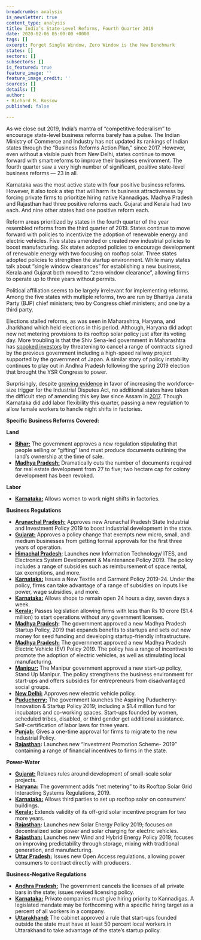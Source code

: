 ```yaml
---
breadcrumbs: analysis
is_newsletter: true
content_type: analysis
title: India’s State-Level Reforms, Fourth Quarter 2019
date: 2020-02-06 05:00:00 +0000
tags: []
excerpt: Forget Single Window, Zero Window is the New Benchmark
states: []
sectors: []
subsectors: []
is_featured: true
feature_image: ''
feature_image_credit: ''
sources: []
details: []
author:
- Richard M. Rossow
published: false

---
```

As we close out 2019, India’s mantra of “competitive federalism” to encourage state-level business reforms barely has a pulse. The Indian Ministry of Commerce and Industry has not updated its rankings of Indian states through the “Business Reforms Action Plan,” since 2017. However, even without a visible push from New Delhi, states continue to move forward with smart reforms to improve their business environment. The fourth quarter saw a very high number of significant, positive state-level business reforms — 23 in all.

Karnataka was the most active state with four positive business reforms. However, it also took a step that will harm its business attractiveness by forcing private firms to prioritize hiring native Kannadigas. Madhya Pradesh and Rajasthan had three positive reforms each. Gujarat and Kerala had two each. And nine other states had one positive reform each.

Reform areas prioritized by states in the fourth quarter of the year resembled reforms from the third quarter of 2019. States continue to move forward with policies to incentivize the adoption of renewable energy and electric vehicles. Five states amended or created new industrial policies to boost manufacturing. Six states adopted policies to encourage development of renewable energy with two focusing on rooftop solar. Three states adopted policies to strengthen the startup environment. While many states talk about “single window clearances” for establishing a new business, Kerala and Gujarat both moved to “zero window clearance”, allowing firms to operate up to three years without permits.

Political affiliation seems to be largely irrelevant for implementing reforms. Among the five states with multiple reforms, two are run by Bhartiya Janata Party (BJP) chief ministers; two by Congress chief ministers; and one by a third party.

Elections stalled reforms, as was seen in Maharashtra, Haryana, and Jharkhand which held elections in this period. Although, Haryana did adopt new net metering provisions to its rooftop solar policy just after its voting day. More troubling is that the Shiv Sena-led government in Maharashtra has [spooked investors](https://www.financialexpress.com/opinion/bullet-train-goes-off-track-so-does-investor-interest/1786880/) by threatening to cancel a range of contracts signed by the previous government including a high-speed railway project supported by the government of Japan. A similar story of policy instability continues to play out in Andhra Pradesh following the spring 2019 election that brought the YSR Congress to power.

Surprisingly, despite [growing evidence](https://www.indiabudget.gov.in/economicsurvey/doc/vol1chapter/echap03_vol1.pdf) in favor of increasing the workforce-size trigger for the Industrial Disputes Act, no additional states have taken the difficult step of amending this key law since Assam in [2017](https://www.nytimes.com/2020/01/24/business/economy/huawei-restrictions.html). Though Karnataka did add labor flexibility this quarter, passing a new regulation to allow female workers to handle night shifts in factories.

**Specific Business Reforms Covered:**

**Land**

* [**Bihar:**](https://www.financialexpress.com/india-news/bihar-cabinet-nod-to-property-registration-rule-amendment/1726894/) The government approves a new regulation stipulating that people selling or “gifting” land must produce documents outlining the land’s ownership at the time of sale.
* [**Madhya Pradesh:**](https://www.moneycontrol.com/news/business/real-estate/madhya-pradesh-govt-approves-real-estate-policy-2019-4538281.html) Dramatically cuts the number of documents required for real estate development from 27 to five; two hectare cap for colony development has been revoked.

**Labor**

* [**Karnataka:**](https://www.livemint.com/news/world/karnataka-govt-allows-women-to-work-in-night-shift-in-factories-11574266954545.html) Allows women to work night shifts in factories.

**Business Regulations**

* [**Arunachal Pradesh:**](https://www.telegraphindia.com/states/north-east/arunachal-pradesh-nod-to-2-policies/cid/1728896) Approves new Arunachal Pradesh State Industrial and Investment Policy 2019 to boost industrial development in the state.
* [**Gujarat:**](https://www.indianweb2.com/2019/10/03/guj-exempts-msmes-approvals-first-3-years/) Approves a policy change that exempts new micro, small, and medium businesses from getting formal approvals for the first three years of operation.
* [**Himachal Pradesh**](https://risinghimachal.in/it-policy-pdf): Launches new Information Technology/ ITES, and Electronics System Development & Maintenance Policy 2019. The policy includes a range of subsidies such as reimbursement of space rental, tax exemptions, and more.
* [**Karnataka:**](http://63qmu69ykmn5o2p2een0g1cx-wpengine.netdna-ssl.com/wp-content/uploads/2019/11/New-Textile-Garment-Policy-2019-24.pdf?utm_source=Members&utm_campaign=c9c5ad8662-EMAIL_CAMPAIGN_2018_08_08_08_11_COPY_01&utm_medium=email&utm_term=0_e842221dc2-c9c5ad8662-137574517) Issues a New Textile and Garment Policy 2019-24. Under the policy, firms can take advantage of a range of subsidies on inputs like power, wage subsidies, and more.
* [**Karnataka:**](https://knnindia.co.in/news/newsdetails/state/karnataka-govt-gives-nod-to-open-shops-24x7-for-3-years) Allows shops to remain open 24 hours a day, seven days a week.
* [**Kerala:**](https://english.manoramaonline.com/news/kerala/2019/11/20/kerala-government-micro-small-medium-enterprises-facilitation-bill-2019.html) Passes legislation allowing firms with less than Rs 10 crore ($1.4 million) to start operations without any government licenses.
* [**Madhya Pradesh**](https://mpmsme.gov.in/mpmsmecms/Uploaded%20Document/What'sNew/23112019060234MP_Startup_Policy_2019.pdf)**:** The government approved a new Madhya Pradesh Startup Policy, 2019 that expands benefits to startups and sets out new money for seed funding and developing startup-friendly infrastructure.
* [**Madhya Pradesh:**](http://www.mpurban.gov.in/pdf/MPEVDPolicy2019.pdf) The government approved a new Madhya Pradesh Electric Vehicle (EV) Policy 2019. The policy has a range of incentives to promote the adoption of electric vehicles, as well as stimulating local manufacturing.
* [**Manipur:**](http://e-pao.net/GP.asp?src=10..131019.oct19) The Manipur government approved a new start-up policy, Stand Up Manipur. The policy strengthens the business environment for start-ups and offers subsidies for entrepreneurs from disadvantaged social groups.
* [**New Delhi:**](http://transport.delhi.gov.in/sites/default/files/All-PDF/Electric%20Policy%202018.pdf) Approves new electric vehicle policy.
* [**Puducherry:**](https://affairscloud.com/the-government-of-puducherry-introduces-start-up-policy/) The government launches the Aspiring Puducherry-Innovation & Startup Policy 2019; including a $1.4 million fund for incubators and co-working spaces. Start-ups founded by women, scheduled tribes, disabled, or third gender get additional assistance. Self-certification of labor laws for three years.
* [**Punjab:**](https://www.dailypioneer.com/2019/state-editions/punjab-gives-one-time-special-opportunity-to-industrial-units-to-migrate-to-new-policy.html) Gives a one-time approval for firms to migrate to the new Industrial Policy.
* [**Rajasthan**](https://www.rajras.in/wp-content/uploads/2019/12/RAJASTHAN-INVESTMENT-PROMOTION-SCHEME-RIPS-2019.pdf)**:** Launches new “Investment Promotion Scheme- 2019” containing a range of financial incentives to firms in the state.

**Power-Water**

* [**Gujarat:**](https://guj-epd.gujarat.gov.in/uploads/Policy_for_Devlopment_of_Small_Scale_Distributed_Solar_Projects-2019.pdf) Relaxes rules around development of small-scale solar projects.
* [**Haryana:**](https://herc.gov.in/writereaddata/pdf/r20191025.pdf) The government adds “net metering” to its Rooftop Solar Grid Interacting Systems Regulations, 2019.
* [**Karnataka:**](https://www.karnataka.gov.in/kerc/Documents/Decision%20on%20various%20models%20and%20Guidelines%20for%20SRTPV%20allowed%20to%20be%20installed%20on%20rooftops%20of%20consumer%20buildings.pdf) Allows third parties to set up rooftop solar on consumers’ buildings.
* [**Kerala:**](https://mercomindia.com/kerala-extends-validity-consumer-incentives-off-grid-solar/) Extends validity of its off-grid solar incentive program for two more years.
* [**Rajasthan**](http://energy.rajasthan.gov.in/content/dam/raj/energy/rrecl/pdf/Home%20Page/Rajasthan%20Solar%20Energy%20Policy2019.pdf)**:** Launches new Solar Energy Policy 2019; focuses on decentralized solar power and solar charging for electric vehicles.
* [**Rajasthan:**](http://energy.rajasthan.gov.in/content/dam/raj/energy/rrecl/pdf/Home%20Page/Rajasthan%20Wind%20and%20Hybrid%20Energy%20Policy2019.pdf) Launches new Wind and Hybrid Energy Policy 2019; focuses on improving predictability through storage, mixing with traditional generation, and manufacturing.
* [**Uttar Pradesh:**](http://www.uperc.org/Notified_User.aspx) Issues new Open Access regulations, allowing power consumers to contract directly with producers.

**Business-Negative Regulations**

* [**Andhra Pradesh:**](https://apegazette.cgg.gov.in/gazettes/1574420904669.pdf) The government cancels the licenses of all private bars in the state; issues revised licensing policy.
* [**Karnataka:**](https://timesofindia.indiatimes.com/city/bengaluru/karnataka-govt-amends-rules-to-give-kannadigas-priority-in-private-sector-jobs/articleshowprint/72418630.cms) Private companies must give hiring priority to Kannadigas. A legislated mandate may be forthcoming with a specific hiring target as a percent of all workers in a company.
* [**Uttarakhand:**](https://indianexpress.com/article/india/uttarakhand-cabinet-nod-to-new-rules-for-start-ups-6118737/) The cabinet approved a rule that start-ups founded outside the state must have at least 50 percent local workers in Uttarakhand to take advantage of the state’s startup policy.

